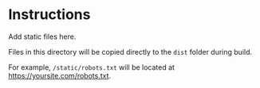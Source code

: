 # Instructions

Add static files here.

Files in this directory will be copied directly to the `dist` folder during build.

For example, `/static/robots.txt` will be located at <https://yoursite.com/robots.txt>.
